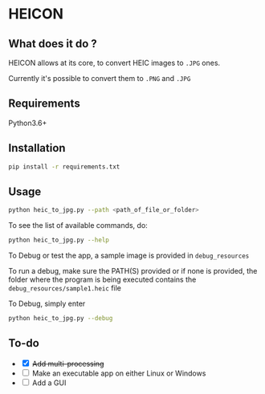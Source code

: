 # HEICON

## What does it do ?

HEICON allows at its core, to convert HEIC images to `.JPG` ones.

Currently it's possible to convert them to `.PNG` and `.JPG`

## Requirements

Python3.6+

## Installation

```bash
pip install -r requirements.txt
```

## Usage

```bash
python heic_to_jpg.py --path <path_of_file_or_folder>
```

To see the list of available commands, do: 
```bash
python heic_to_jpg.py --help
```

To Debug or test the app, a sample image is provided in `debug_resources`

To run a debug, make sure the PATH(S) provided or if none is provided, the folder where the program is being executed contains the `debug_resources/sample1.heic` file


To Debug, simply enter
```bash
python heic_to_jpg.py --debug
```

## To-do
- <input type="checkbox" checked> ~~Add multi-processing~~
- <input type="checkbox"> Make an executable app on either Linux or Windows
- <input type="checkbox"> Add a GUI

